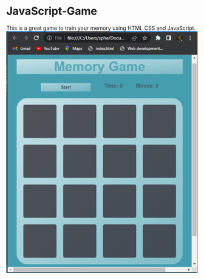 # JavaScript-Game
This is a great game to train your memory using HTML CSS and JavaScript.
<img width="964" alt="project image" src="Memory Game/Screenshot (468).png">
